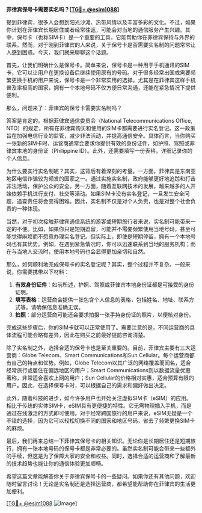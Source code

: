 **菲律宾保号卡需要实名吗？[[TG💪+ @esim1088](https://t.me/s/esim1088)]**

提到菲律宾，很多人会想到阳光沙滩、热带风情以及丰富多彩的文化。不过，如果你计划在菲律宾长期居住或者经常往返，可能会对当地的通信服务产生兴趣。其中，保号卡（也称SIM卡）是一个重要的工具，它能帮助你在菲律宾保持与外界的联系。然而，对于刚到菲律宾的人来说，关于保号卡是否需要实名制的问题常常让人感到困惑。今天，我们就来聊聊这个话题。

首先，让我们明确什么是保号卡。简单来说，保号卡是一种用于手机通讯的SIM卡，它可以让用户在更换设备后继续使用原有的号码。对于很多经常出国或需要频繁更换手机的用户来说，保号卡是一个非常实用的选择。尤其是在菲律宾这样手机普及率极高的国家，拥有一个本地号码不仅方便日常沟通，还能在紧急情况下提供便利。

那么，问题来了：菲律宾的保号卡需要实名制吗？

答案是肯定的。根据菲律宾通信委员会（National Telecommunications Office, NTO）的规定，所有在菲律宾购买和使用的SIM卡都需要进行实名登记。这一政策旨在加强电信行业的监管，减少非法活动，并提高通信安全。具体而言，当你购买一张新的SIM卡时，运营商通常会要求你提供有效的身份证件，如护照、驾照或菲律宾本地的身份证（Philippine ID）。此外，还需要填写一份表格，详细记录你的个人信息。

为什么要实行实名制呢？其实，这背后有着深刻的考量。一方面，菲律宾是东南亚地区电信诈骗较为频发的国家之一。通过实施实名制，政府能够更好地追踪和打击非法活动，保护公众的安全。另一方面，随着互联网技术的发展，越来越多的人开始依赖手机进行支付、社交等活动。如果SIM卡没有实名登记，一旦发生安全问题，追查责任将会变得困难。因此，实名制不仅是对个人负责，也是对整个社会负责的一种体现。

当然，对于初次接触菲律宾通信系统的游客或短期旅行者来说，实名制可能带来一定的不便。比如，如果你只是短期逗留，可能并不需要频繁使用当地号码，甚至可能觉得麻烦而不愿意办理实名登记。但实际上，即使是短期停留，拥有一个本地号码也有其优势。例如，在遇到紧急情况时，你可以迅速联系到当地的服务机构；而在与当地人交流时，使用本地号码也会显得更加亲切和自然。

那么，如何顺利地完成保号卡的实名登记呢？其实，整个过程并不复杂。一般来说，你需要携带以下材料：

1. **有效身份证件**：如前所述，护照、驾照或菲律宾本地身份证都是可接受的身份证明。
2. **填写表格**：运营商会提供一张包含个人信息的表格，包括姓名、地址、联系方式等。请确保信息准确无误。
3. **拍照**：部分运营商可能还会要求拍摄一张手持身份证的照片，以便核对身份。

完成这些步骤后，你的SIM卡就可以正常使用了。需要注意的是，不同运营商的具体流程可能会略有差异，因此在购买之前最好提前咨询清楚。

除了实名制之外，选择合适的保号卡也是至关重要的。目前，菲律宾主要有三大运营商：Globe Telecom、Smart Communications和Sun Cellular。每个运营商都有自己的特点和优势。例如，Globe Telecom以其广泛的网络覆盖而闻名，适合经常旅行或居住在偏远地区的用户；Smart Communications则以数据流量优惠著称，非常适合喜欢上网的用户；Sun Cellular的价格相对实惠，适合预算有限的用户。因此，在选择保号卡时，可以根据自己的需求和偏好做出决定。

此外，随着科技的进步，如今许多用户也开始关注虚拟SIM卡（eSIM）的应用。相比于传统的实体SIM卡，eSIM具有更便捷的特性。它无需物理插入手机，而是通过在线激活的方式即可使用。对于经常跨国旅行的用户来说，eSIM无疑是一个不错的选择，因为它可以轻松切换不同的国家和地区号码，省去了频繁更换SIM卡的麻烦。

最后，我们再来总结一下菲律宾保号卡的相关知识。无论你是长期居住还是短期旅行，拥有一张本地号码的保号卡都是非常必要的。虽然实名制可能会带来一些额外的手续，但这是为了保障大家的安全和权益。同时，选择合适的运营商和了解最新的技术趋势也能让你的通信体验更加顺畅。

希望这篇文章能解答你关于菲律宾保号卡的一些疑问。如果你还有其他问题，欢迎随时留言讨论！无论是实名制还是选择运营商，都希望能帮助你在菲律宾的生活更加便利。

[[TG💪+ @esim1088](https://t.me/s/esim1088) ![Image](https://i.postimg.cc/4NQfJmqS/Snipaste-2025-05-13-00-14-12.png)]